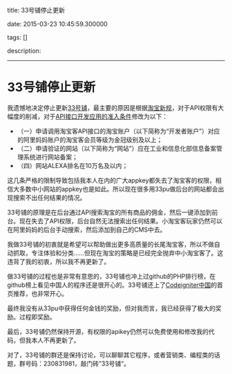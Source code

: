 title: 33号铺停止更新

date: 2015-03-23 10:45:59.300000

tags: []

description: 

---
# 33号铺停止更新

我遗憾地决定停止更新[33号铺](https://github.com/yuguo/33pu)，最主要的原因是根据[淘宝新规](http://club.alimama.com/read-htm-tid-4369390.html)，对于API权限有大幅度的削减，对于[API接口开发应用的准入条件](http://open.taobao.com/doc/detail.htm?id=139)修改为以下：

  * （一）申请调用淘宝客API接口的淘宝账户（以下简称为“开发者账户”）对应的阿里妈妈账户的淘宝客会员等级为金冠级别及以上；
  * （二）申请验证的网站（以下简称为“网站”）应在工业和信息化部信息备案管理系统进行网站备案；
  * （四）网站ALEXA排名在10万名及以内；

这几条严格的限制导致包括我本人在内的广大appkey都失去了淘宝客的权限，相信大多数中小网站的appkey也是如此。所以现在很多用33pu做后台的网站都会出现搜索不出任何结果的情况。

33号铺的原理是在后台通过API搜索淘宝的所有商品的佣金，然后一键添加到前台。现在失去了API权限，后台自然无法搜索出任何结果。小淘宝客玩家仍然可以在阿里妈妈的后台手动搜索，然后添加到自己的CMS中去。

我做33号铺的初衷就是希望可以帮助做出更多高质量的长尾淘宝客，所以不做自动抓取，专注体验和分类……但现在淘宝的策略是已经完全抛弃中小淘宝客了。这违背了我的初衷，所以我不再更新了。

做33号铺的过程也是非常有意思的，33号铺也冲上过github的PHP排行榜，在github榜上看见中国人的程序还是很开心的。33号铺还上了[Codeigniter中国](http://codeigniter.org.cn/news/project_33pu)的首页推荐，也非常开心。

最终我没有从33pu中获得任何金钱的奖励，但对我而言，我已经获得了极大的奖励。过程即奖励。

最后，33号铺仍然保持开源，有权限的apikey仍然可以免费使用和修改我的代码，但我本人不再更新了。

对了，33号铺的群还是保持讨论，可以聊聊其它程序，或者营销类、编程类的话题，群号码：230831981，敲门砖”33号铺“。

